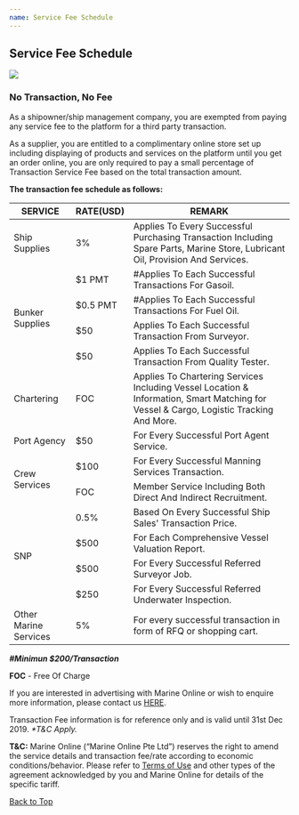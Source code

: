 ```yaml
---
name: Service Fee Schedule
---
```


## Service Fee Schedule

![](https://bwec-file.oss-cn-hongkong.aliyuncs.com/cms/90cb2f40-fc48-11e8-b129-0b5b40cbbba3.jpg)

### No Transaction, No Fee 

As a shipowner/ship management company, you are exempted from paying any service fee to the platform for a third party transaction.

As a supplier, you are entitled to a complimentary online store set up including displaying of products and services on the platform until you get an order online, you are only required to pay a small percentage of Transaction Service Fee based on the total transaction amount.

**The transaction fee schedule as follows:**

<table>
    <thead>
        <tr>
           <th>SERVICE</th>
           <th>RATE(USD)</th>
           <th>REMARK</th> 
        </tr>
    </thead>
    <tbody>
        <tr>
            <td rowspan=1>Ship Supplies</td>
            <td>3%</td>
            <td>Applies To Every Successful Purchasing Transaction Including Spare Parts, Marine Store, Lubricant Oil, Provision And Services.</td>
        </tr>
        <tr>
            <td rowspan=4>Bunker Supplies</td>
            <td>$1 PMT</td>
            <td>#Applies To Each Successful Transactions For Gasoil.</td>
        </tr>
        <tr>
            <td>$0.5 PMT</td>
            <td>#Applies To Each Successful Transactions For Fuel Oil.</td>
        </tr>
        <tr>
            <td>$50</td>
            <td>Applies To Each Successful Transaction From Surveyor.</td>
        </tr>
        <tr>
            <td>$50</td>
            <td>Applies To Each Successful Transaction From Quality Tester.</td>
        </tr>
        <tr>
            <td rowspan=1>Chartering</td>
            <td>FOC</td>
            <td>Applies To Chartering Services Including Vessel Location & Information, Smart Matching for Vessel & Cargo, Logistic Tracking And More.</td>
        </tr>
        <tr>
            <td rowspan=1>Port Agency</td>
            <td>$50</td>
            <td>For Every Successful Port Agent Service.</td>
        </tr>
        <tr>
            <td rowspan=2>Crew Services</td>
            <td>$100</td>
            <td>For Every Successful Manning Services Transaction.</td>
        </tr>
        <tr>
            <td>FOC</td>
            <td>Member Service Including Both Direct And Indirect Recruitment.</td>
        </tr>
        <tr>
            <td rowspan=4>SNP</td>
            <td>0.5%</td>
            <td>Based On Every Successful Ship Sales' Transaction Price.</td>
        </tr>
        <tr>
            <td>$500</td>
            <td>For Each Comprehensive Vessel Valuation Report.</td>
        </tr>
        <tr>
            <td>$500</td>
            <td>For Every Successful Referred Surveyor Job.</td>
        </tr>
        <tr>
            <td>$250</td>
            <td>For Every Successful Referred Underwater Inspection.</td>
        </tr>
        <tr>
            <td rowspan=1>Other Marine Services</td>
            <td>5%</td>
            <td>For every successful transaction in form of RFQ or shopping cart.</td>
        </tr>
    </tbody>
</table>

<i>**#Minimun $200/Transaction**</i>

**FOC** - Free Of Charge

If you are interested in advertising with Marine Online or wish to enquire more information, please contact us [HERE](https://aboutus.emarineonline.com/docs/connect/contactus).

Transaction Fee information is for reference only and is valid until 31st Dec 2019. <i>*T&C Apply.</i>

**T&C:** Marine Online (“Marine Online Pte Ltd”) reserves the right to amend the service details and transaction fee/rate according to economic conditions/behavior. Please refer to [Terms of Use](https://aboutus.emarineonline.com/docs/terms/tnc) and other types of the agreement acknowledged by you and Marine Online for details of the specific tariff.

 [Back to Top](fee#)
 
